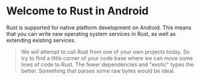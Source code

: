 # Welcome to Rust in Android

Rust is supported for native platform development on Android. This means that
you can write new operating system services in Rust, as well as extending
existing services.

> We will attempt to call Rust from one of your own projects today. So try to
> find a little corner of your code base where we can move some lines of code to
> Rust. The fewer dependencies and "exotic" types the better. Something that
> parses some raw bytes would be ideal.
